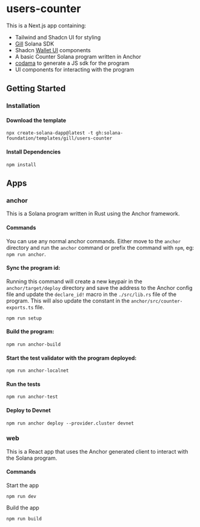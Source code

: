 # users-counter

This is a Next.js app containing:

- Tailwind and Shadcn UI for styling
- [Gill](https://gill.site/) Solana SDK
- Shadcn [Wallet UI](https://registry.wallet-ui.dev) components
- A basic Counter Solana program written in Anchor
- [codama](https://github.com/codama-idl/codama) to generate a JS sdk for the program
- UI components for interacting with the program

## Getting Started

### Installation

#### Download the template

```shell
npx create-solana-dapp@latest -t gh:solana-foundation/templates/gill/users-counter
```

#### Install Dependencies

```shell
npm install
```

## Apps

### anchor

This is a Solana program written in Rust using the Anchor framework.

#### Commands

You can use any normal anchor commands. Either move to the `anchor` directory and run the `anchor` command or prefix the
command with `npm`, eg: `npm run anchor`.

#### Sync the program id:

Running this command will create a new keypair in the `anchor/target/deploy` directory and save the address to the
Anchor config file and update the `declare_id!` macro in the `./src/lib.rs` file of the program. This will also update
the constant in the `anchor/src/counter-exports.ts` file.

```shell
npm run setup
```

#### Build the program:

```shell
npm run anchor-build
```

#### Start the test validator with the program deployed:

```shell
npm run anchor-localnet
```

#### Run the tests

```shell
npm run anchor-test
```

#### Deploy to Devnet

```shell
npm run anchor deploy --provider.cluster devnet
```

### web

This is a React app that uses the Anchor generated client to interact with the Solana program.

#### Commands

Start the app

```shell
npm run dev
```

Build the app

```shell
npm run build
```
